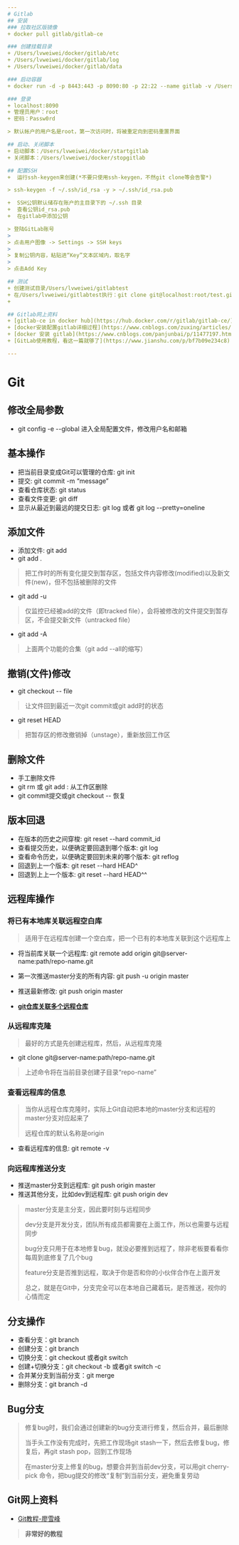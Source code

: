 ```yaml
---
# Gitlab
## 安装
### 拉取社区版镜像
+ docker pull gitlab/gitlab-ce

### 创建挂载目录
+ /Users/lvweiwei/docker/gitlab/etc
+ /Users/lvweiwei/docker/gitlab/log
+ /Users/lvweiwei/docker/gitlab/data

### 启动容器
+ docker run -d -p 8443:443 -p 8090:80 -p 22:22 --name gitlab -v /Users/lvweiwei/docker/gitlab/etc:/etc/gitlab -v  /Users/lvweiwei/docker/gitlab/log:/var/log/gitlab -v /Users/lvweiwei/docker/gitlab/data:/var/opt/gitlab gitlab/gitlab-ce

### 登录
+ localhost:8090
+ 管理员用户：root
+ 密码：Passw0rd

> 默认帐户的用户名是root，第一次访问时，将被重定向到密码重置界面

## 启动、关闭脚本
+ 启动脚本：/Users/lvweiwei/docker/startgitlab
+ 关闭脚本：/Users/lvweiwei/docker/stopgitlab

## 配置SSH
+  运行ssh-keygen来创建(*不要只使用ssh-keygen，不然git clone等会告警*)

> ssh-keygen -f ~/.ssh/id_rsa -y > ~/.ssh/id_rsa.pub

+  SSH公钥默认储存在账户的主目录下的 ~/.ssh 目录
+  查看公钥id_rsa.pub
+  在gitlab中添加公钥

> 登陆GitLab账号
>
> 点击用户图像 -> Settings -> SSH keys
>
> 复制公钥内容，粘贴进“Key”文本区域内，取名字
> 
> 点击Add Key

## 测试
+ 创建测试目录/Users/lvweiwei/gitlabtest
+ 在/Users/lvweiwei/gitlabtest执行：git clone git@localhost:root/test.git
+ 

## Gitlab网上资料
+ [gitlab-ce in docker hub](https://hub.docker.com/r/gitlab/gitlab-ce/)
+ [docker安装配置gitlab详细过程](https://www.cnblogs.com/zuxing/articles/9329152.html)
+ [docker 安装 gitlab](https://www.cnblogs.com/panjunbai/p/11477197.html)
+ [GitLab使用教程，看这一篇就够了](https://www.jianshu.com/p/bf7b09e234c8)

---
```

# Git
## 修改全局参数
+ git config -e --global 进入全局配置文件，修改用户名和邮箱

## 基本操作
+ 把当前目录变成Git可以管理的仓库: git init 
+ 提交: git commit -m “message”
+ 查看仓库状态: git status
+ 查看文件变更: git diff <filename>
+ 显示从最近到最远的提交日志: git log 或者 git log --pretty=oneline

## 添加文件
+ 添加文件: git add <file1> <file2> 
+ git add . 

> 把工作时的所有变化提交到暂存区，包括文件内容修改(modified)以及新文件(new)，但不包括被删除的文件

+ git add -u

> 仅监控已经被add的文件（即tracked file），会将被修改的文件提交到暂存区，不会提交新文件（untracked file） 

+ git add -A 

> 上面两个功能的合集（git add --all的缩写）

## 撤销(文件)修改
+ git checkout -- file

> 让文件回到最近一次git commit或git add时的状态

+ git reset HEAD <file>

> 把暂存区的修改撤销掉（unstage），重新放回工作区

## 删除文件
+ 手工删除文件
+ git rm <file> 或 git add<file> : 从工作区删除
+ git commit提交或git checkout -- <file>恢复

## 版本回退
+ 在版本的历史之间穿梭: git reset --hard commit_id
+ 查看提交历史，以便确定要回退到哪个版本: git log
+ 查看命令历史，以便确定要回到未来的哪个版本: git reflog
+ 回退到上一个版本: git reset --hard HEAD^
+ 回退到上上一个版本: git reset --hard HEAD^^

## 远程库操作
### 将已有本地库关联远程空白库

> 适用于在远程库创建一个空白库，把一个已有的本地库关联到这个远程库上

+ 将当前库关联一个远程库: git remote add origin git@server-name:path/repo-name.git
+ 第一次推送master分支的所有内容: git push -u origin master
+ 推送最新修改: git push origin master

+ **[git仓库关联多个远程仓库](https://blog.csdn.net/Chenftli/article/details/83584111)**

### 从远程库克隆

> 最好的方式是先创建远程库，然后，从远程库克隆

+ git clone git@server-name:path/repo-name.git

> 上述命令将在当前目录创建子目录“repo-name”
> 

### 查看远程库的信息

> 当你从远程仓库克隆时，实际上Git自动把本地的master分支和远程的master分支对应起来了
> 
> 远程仓库的默认名称是origin

+ 查看远程库的信息: git remote -v

### 向远程库推送分支
+ 推送master分支到远程库: git push origin master
+ 推送其他分支，比如dev到远程库: git push origin dev

> master分支是主分支，因此要时刻与远程同步
> 
> dev分支是开发分支，团队所有成员都需要在上面工作，所以也需要与远程同步
>
> bug分支只用于在本地修复bug，就没必要推到远程了，除非老板要看看你每周到底修复了几个bug
> 
> feature分支是否推到远程，取决于你是否和你的小伙伴合作在上面开发
> 
> 总之，就是在Git中，分支完全可以在本地自己藏着玩，是否推送，视你的心情而定

## 分支操作
+ 查看分支：git branch
+ 创建分支：git branch <name>
+ 切换分支：git checkout <name>或者git switch <name>
+ 创建+切换分支：git checkout -b <name>或者git switch -c <name>
+ 合并某分支到当前分支：git merge <name>
+ 删除分支：git branch -d <name>

## Bug分支
> 修复bug时，我们会通过创建新的bug分支进行修复，然后合并，最后删除
> 
> 当手头工作没有完成时，先把工作现场git stash一下，然后去修复bug，修复后，再git stash pop，回到工作现场
> 
> 在master分支上修复的bug，想要合并到当前dev分支，可以用git cherry-pick <commit>命令，把bug提交的修改“复制”到当前分支，避免重复劳动

## Git网上资料
+ [Git教程-廖雪峰](https://www.liaoxuefeng.com/wiki/896043488029600)

> **非常好的教程**